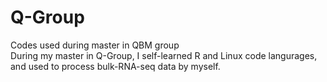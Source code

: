 # Q-Group
Codes used during master in QBM group    
During my master in Q-Group, I self-learned R and Linux code langurages, and used to process bulk-RNA-seq data by myself.
